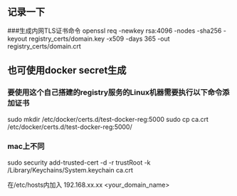 ## 记录一下

###生成内网TLS证书命令
openssl req -newkey rsa:4096 -nodes -sha256 -keyout registry_certs/domain.key -x509 -days 365 -out registry_certs/domain.crt
## 也可使用docker secret生成

### 要使用这个自己搭建的registry服务的Linux机器需要执行以下命令添加证书
sudo mkdir /etc/docker/certs.d/test-docker-reg\:5000
sudo cp ca.crt /etc/docker/certs.d/test-docker-reg\:5000/

### mac上不同
sudo security add-trusted-cert -d -r trustRoot -k /Library/Keychains/System.keychain ca.crt

在/etc/hosts内加入
192.168.xx.xx <your_domain_name>
